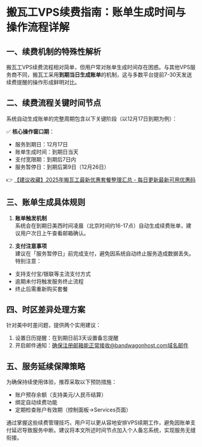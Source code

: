 # 搬瓦工VPS续费指南：账单生成时间与操作流程详解

## 一、续费机制的特殊性解析
搬瓦工VPS续费流程相对简单，但用户常对账单生成时间存在困惑。与其他VPS服务商不同，搬瓦工采用**到期当日生成账单**的机制，这与多数平台提前7-30天发送续费提醒的操作形成鲜明对比。

## 二、续费流程关键时间节点
系统自动生成账单的完整周期包含以下关键阶段（以12月17日到期为例）：

✅ **核心操作窗口期**：
- 服务到期日：12月17日
- 账单生成时间：到期日当天
- 支付宽限期：到期后7日内
- 服务暂停日：到期后第9日（12月26日）

👉 [【建议收藏】2025年搬瓦工最新优惠套餐整理汇总 - 每日更新最新可用优惠码](https://bit.ly/banwagon)

## 三、账单生成具体规则
1. **账单触发机制**  
系统会在到期日美西时间凌晨（北京时间约16-17点）自动生成续费账单，建议用户次日上午查看邮箱确认。

2. **支付注意事项**  
建议在「服务暂停日」前完成支付，避免因系统自动终止服务造成数据丢失。特别注意：
- 支持支付宝/银联等主流支付方式
- 逾期未付将触发服务终止流程
- 终止后需重新购买套餐

## 四、时区差异处理方案
针对美中时差问题，提供两个实用建议：
1. 设置日历提醒：在到期日前3天设置备忘提醒
2. 开启邮件通知：确保注册邮箱能正常接收@bandwagonhost.com域名邮件

## 五、服务延续保障策略
为确保持续使用体验，推荐采取以下预防措施：
- 账户预存余额（支持美元/人民币结算）
- 绑定自动续费功能
- 定期检查账户有效期（控制面板→Services页面）

通过掌握这些续费管理技巧，用户可以更从容地安排VPS续期工作，避免因账单支付延迟导致服务中断。建议将本文所述时间节点加入个人备忘系统，实现服务无缝衔接。